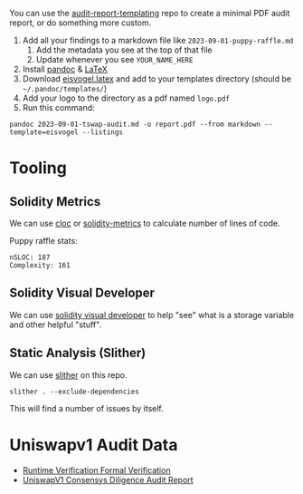You can use the [audit-report-templating](https://github.com/Cyfrin/audit-report-templating) repo to create a minimal PDF audit report, or do something more custom. 

1. Add all your findings to a markdown file like `2023-09-01-puppy-raffle.md`
   1. Add the metadata you see at the top of that file
   2. Update whenever you see `YOUR_NAME_HERE`
2. Install [pandoc](https://pandoc.org/installing.html) & [LaTeX](https://www.latex-project.org/get/)
3. Download [eisvogel.latex](https://github.com/Cyfrin/audit-report-templating/blob/main/eisvogel.latex) and add to your templates directory (should be `~/.pandoc/templates/`)
4. Add your logo to the directory as a pdf named `logo.pdf`
5. Run this command:
```
pandoc 2023-09-01-tswap-audit.md -o report.pdf --from markdown --template=eisvogel --listings
```

# Tooling

## Solidity Metrics

We can use [cloc](https://www.geeksforgeeks.org/cloc-count-number-of-lines-of-code-in-file/) or [solidity-metrics](https://marketplace.visualstudio.com/items?itemName=tintinweb.solidity-metrics) to calculate number of lines of code. 

Puppy raffle stats:
```
nSLOC: 187
Complexity: 161
```

## Solidity Visual Developer

We can use [solidity visual developer](https://marketplace.visualstudio.com/items?itemName=tintinweb.solidity-visual-auditor) to help "see" what is a storage variable and other helpful "stuff". 

## Static Analysis (Slither)

We can use [slither](https://github.com/crytic/slither) on this repo. 

```
slither . --exclude-dependencies
```

This will find a number of issues by itself. 

# Uniswapv1 Audit Data
- [Runtime Verification Formal Verification](https://github.com/runtimeverification/verified-smart-contracts/blob/uniswap/uniswap/x-y-k.pdf)
- [UniswapV1 Consensys Diligence Audit Report](https://github.com/Consensys/Uniswap-audit-report-2018-12#32-frontrunners-can-skim-25-from-every-transaction-30)
